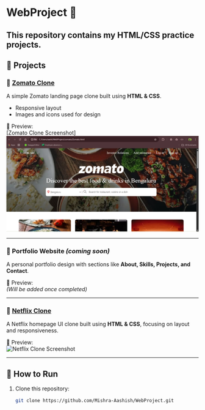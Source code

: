 # WebProject 🚀

This repository contains my **HTML/CSS practice projects**.  
---

## 📂 Projects

### 🔹 [Zomato Clone](./zomato)
A simple Zomato landing page clone built using **HTML & CSS**.  
- Responsive layout  
- Images and icons used for design  

📸 Preview:  
[Zomato Clone Screenshot]<img src ="./zomato/Screenshot%202025-08-17%20151446.png" alt= "Zomato Clone Screenshot" width="600">

---

### 🔹 Portfolio Website *(coming soon)*
A personal portfolio design with sections like **About, Skills, Projects, and Contact**.  

📸 Preview:  
*(Will be added once completed)*

---

### 🔹 [Netflix Clone](./netflix)
A Netflix homepage UI clone built using **HTML & CSS**, focusing on layout and responsiveness.  

📸 Preview:  
<img src="./netflix/screenshot.png" alt="Netflix Clone Screenshot" width="600">


---

## 🚀 How to Run
1. Clone this repository:
   ```bash
   git clone https://github.com/Mishra-Aashish/WebProject.git

